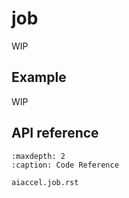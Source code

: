 # job

WIP

## Example

WIP

## API reference

```{toctree}
:maxdepth: 2
:caption: Code Reference

aiaccel.job.rst
```
